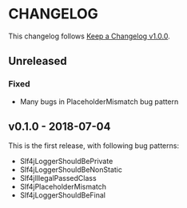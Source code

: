 # CHANGELOG

This changelog follows [Keep a Changelog v1.0.0](https://keepachangelog.com/en/1.0.0/).

## Unreleased

### Fixed

* Many bugs in PlaceholderMismatch bug pattern

## v0.1.0 - 2018-07-04

This is the first release, with following bug patterns:

* Slf4jLoggerShouldBePrivate
* Slf4jLoggerShouldBeNonStatic
* Slf4jIllegalPassedClass
* Slf4jPlaceholderMismatch
* Slf4jLoggerShouldBeFinal
